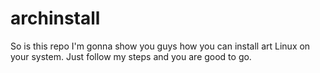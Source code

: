 # archinstall
So is this repo I'm gonna show you guys how you can install art Linux on your system. Just follow my steps and you are good to go.
